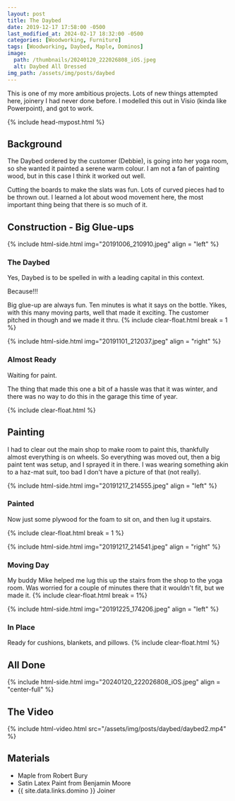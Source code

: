```yaml
---
layout: post
title: The Daybed
date: 2019-12-17 17:58:00 -0500
last_modified_at: 2024-02-17 18:32:00 -0500
categories: [Woodworking, Furniture]
tags: [Woodworking, Daybed, Maple, Dominos]
image:
  path: /thumbnails/20240120_222026808_iOS.jpeg
  alt: Daybed All Dressed
img_path: /assets/img/posts/daybed
---
```


This is one of my more ambitious projects. Lots of new things attempted here, joinery I had never done before. I modelled this out in Visio (kinda like Powerpoint), and got to work.

{% include head-mypost.html %}

## Background

The Daybed ordered by the customer (Debbie), is going into her yoga room, so she wanted it painted a serene warm colour. I am not a fan of painting wood, but in this case I think it worked out well.

Cutting the boards to make the slats was fun. Lots of curved pieces had to be thrown out. I learned a lot about wood movement here, the most important thing being that there is so much of it.

## Construction - Big Glue-ups

{% include html-side.html img="20191006_210910.jpeg" align = "left" %}

### The Daybed

Yes, Daybed is to be spelled in with a leading capital in this context.

Because!!!

Big glue-up are always fun. Ten minutes is what it says on the bottle. Yikes, with this many moving parts, well that made it exciting. The customer pitched in though and we made it thru.
{% include clear-float.html break = 1 %}

{% include html-side.html img="20191101_212037.jpeg" align = "right" %}

### Almost Ready

Waiting for paint.

The thing that made this one a bit of a hassle was that it was winter, and there was no way to do this in the garage this time of year.

{% include clear-float.html %}

## Painting

I had to clear out the main shop to make room to paint this, thankfully almost everything is on wheels. So everything was moved out, then a big paint tent was setup, and I sprayed it in there. I was wearing something akin to a haz-mat suit, too bad I don't have a picture of that (not really).

{% include html-side.html img="20191217_214555.jpeg" align = "left" %}

### Painted

Now just some plywood for the foam to sit on, and then lug it upstairs.

{% include clear-float.html break = 1 %}

{% include html-side.html img="20191217_214541.jpeg" align = "right" %}

### Moving Day

My buddy Mike helped me lug this up the stairs from the shop to the yoga room. Was worried for a couple of minutes there that it wouldn't fit, but we made it.
{% include clear-float.html break = 1%}

{% include html-side.html img="20191225_174206.jpeg" align = "left" %}

### In Place

Ready for cushions, blankets, and pillows.
{% include clear-float.html %}

## All Done

{% include html-side.html img="20240120_222026808_iOS.jpeg" align = "center-full" %}

## The Video

{% include html-video.html src="/assets/img/posts/daybed/daybed2.mp4" %}

## Materials

- Maple from Robert Bury
- Satin Latex Paint from Benjamin Moore
- {{ site.data.links.domino }} Joiner
